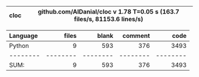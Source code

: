 cloc|github.com/AlDanial/cloc v 1.78  T=0.05 s (163.7 files/s, 81153.6 lines/s)
--- | ---

Language|files|blank|comment|code
:-------|-------:|-------:|-------:|-------:
Python|9|593|376|3493
--------|--------|--------|--------|--------
SUM:|9|593|376|3493
